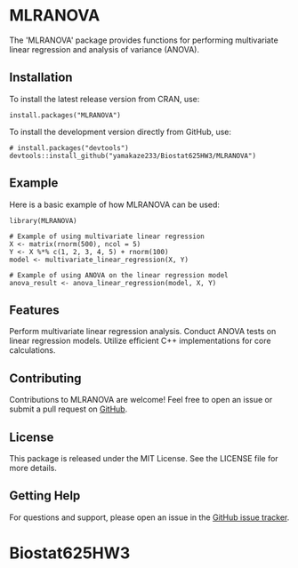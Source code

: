 # MLRANOVA

The 'MLRANOVA' package provides functions for performing multivariate linear regression and analysis of variance (ANOVA).

## Installation

To install the latest release version from CRAN, use:

```{r}
install.packages("MLRANOVA")
```

To install the development version directly from GitHub, use:

```{r}
# install.packages("devtools")
devtools::install_github("yamakaze233/Biostat625HW3/MLRANOVA")
```

## Example
Here is a basic example of how MLRANOVA can be used:

```{r}
library(MLRANOVA)

# Example of using multivariate linear regression
X <- matrix(rnorm(500), ncol = 5)
Y <- X %*% c(1, 2, 3, 4, 5) + rnorm(100)
model <- multivariate_linear_regression(X, Y)

# Example of using ANOVA on the linear regression model
anova_result <- anova_linear_regression(model, X, Y)
```
## Features
Perform multivariate linear regression analysis.
Conduct ANOVA tests on linear regression models.
Utilize efficient C++ implementations for core calculations.

## Contributing
Contributions to MLRANOVA are welcome! Feel free to open an issue or submit a pull request on [GitHub](https://github.com/yamakaze233/Biostat625HW3/MLRANOVA).

## License
This package is released under the MIT License. See the LICENSE file for more details.

## Getting Help
For questions and support, please open an issue in the [GitHub issue tracker](https://github.com/yamakaze233/Biostat625HW3/MLRANOVA/issues).


# Biostat625HW3
